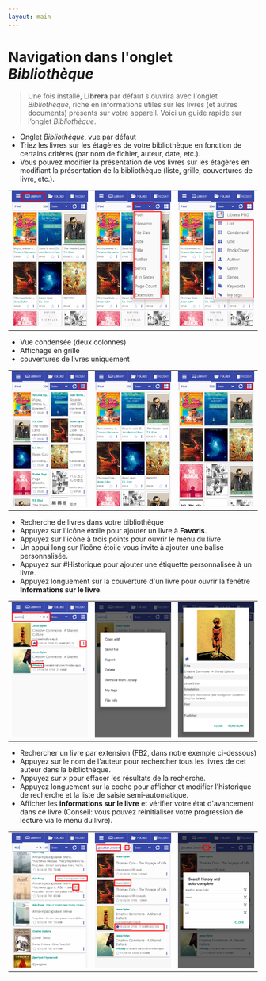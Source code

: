 ```yaml
---
layout: main
---
```


# Navigation dans l'onglet _Bibliothèque_

> Une fois installé, **Librera** par défaut s'ouvrira avec l'onglet _Bibliothèque_, riche en informations utiles sur les livres (et autres documents) présents sur votre appareil. Voici un guide rapide sur l’onglet _Bibliothèque_.

* Onglet _Bibliothèque_, vue par défaut
* Triez les livres sur les étagères de votre bibliothèque en fonction de certains critères (par nom de fichier, auteur, date, etc.).
* Vous pouvez modifier la présentation de vos livres sur les étagères en modifiant la présentation de la bibliothèque (liste, grille, couvertures de livre, etc.).

||||
|-|-|-|
|![](1.png)|![](2.png)|![](3.png)|

* Vue condensée (deux colonnes)
* Affichage en grille
* couvertures de livres uniquement

||||
|-|-|-|
|![](4.png)|![](5.png)|![](6.png)|

* Recherche de livres dans votre bibliothèque
* Appuyez sur l'icône étoile pour ajouter un livre à **Favoris**.
* Appuyez sur l'icône à trois points pour ouvrir le menu du livre.
* Un appui long sur l’icône étoile vous invite à ajouter une balise personnalisée.
* Appuyez sur #Historique pour ajouter une étiquette personnalisée à un livre.
* Appuyez longuement sur la couverture d'un livre pour ouvrir la fenêtre **Informations sur le livre**.

||||
|-|-|-|
|![](7.png)|![](8.png)|![](9.png)|

* Rechercher un livre par extension (FB2, dans notre exemple ci-dessous)
* Appuyez sur le nom de l'auteur pour rechercher tous les livres de cet auteur dans la bibliothèque.
* Appuyez sur _x_ pour effacer les résultats de la recherche.
* Appuyez longuement sur la coche pour afficher et modifier l'historique de recherche et la liste de saisie semi-automatique.
* Afficher les **informations sur le livre** et vérifier votre état d'avancement dans ce livre (Conseil: vous pouvez réinitialiser votre progression de lecture via le menu du livre).

||||
|-|-|-|
|![](10.png)|![](11.png)|![](12.png)|
